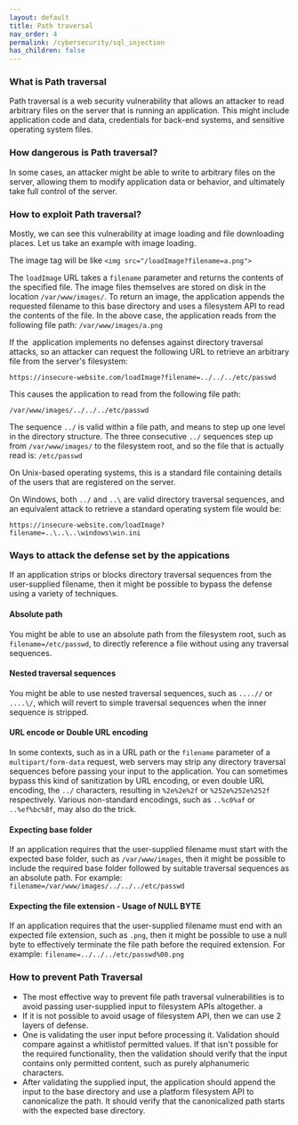 ```yaml
---
layout: default
title: Path traversal
nav_order: 4
permalink: /cybersecurity/sql_injection
has_children: false
---
```


### What is Path traversal

Path traversal is a web security vulnerability that allows an attacker to read arbitrary files on the server that is running an application. This might include application code and data, credentials for back-end systems, and sensitive operating system files. 

### How dangerous is Path traversal?

In some cases, an attacker might be able to write to arbitrary files on the server, allowing them to modify application data or behavior, and ultimately take full control of the server.

### How to exploit Path traversal?

Mostly, we can see this vulnerability at image loading and file downloading places. Let us take an example with image loading. 

The image tag will be like `<img src="/loadImage?filename=a.png">`

The `loadImage` URL takes a `filename` parameter and returns the contents of the specified file. The image files themselves are stored on disk in the location `/var/www/images/`. To return an image, the application appends the requested filename to this base directory and uses a filesystem API to read the contents of the file. In the above case, the application reads from the following file path: `/var/www/images/a.png`

If the  application implements no defenses against directory traversal attacks, so an attacker can request the following URL to retrieve an arbitrary file from the server's filesystem:

`https://insecure-website.com/loadImage?filename=../../../etc/passwd`

This causes the application to read from the following file path:

`/var/www/images/../../../etc/passwd`

The sequence `../` is valid within a file path, and means to step up one level in the directory structure. The three consecutive `../` sequences step up from `/var/www/images/` to the filesystem root, and so the file that is actually read is: `/etc/passwd`

On Unix-based operating systems, this is a standard file containing details of the users that are registered on the server.

On Windows, both `../` and `..\` are valid directory traversal sequences, and an equivalent attack to retrieve a standard operating system file would be:

`https://insecure-website.com/loadImage?filename=..\..\..\windows\win.ini`

### Ways to attack the defense set by the appications

If an application strips or blocks directory traversal sequences from the user-supplied filename, then it might be possible to bypass the defense using a variety of techniques.

#### Absolute path

You might be able to use an absolute path from the filesystem root, such as `filename=/etc/passwd`, to directly reference a file without using any traversal sequences.

#### Nested traversal sequences

You might be able to use nested traversal sequences, such as `....//` or `....\/`, which will revert to simple traversal sequences when the inner sequence is stripped.

#### URL encode or Double URL encoding

In some contexts, such as in a URL path or the `filename` parameter of a `multipart/form-data` request, web servers may strip any directory traversal sequences before passing your input to the application. You can sometimes bypass this kind of sanitization by URL encoding, or even double URL encoding, the `../` characters, resulting in `%2e%2e%2f` or `%252e%252e%252f` respectively. Various non-standard encodings, such as `..%c0%af` or `..%ef%bc%8f`, may also do the trick.

#### Expecting base folder

If an application requires that the user-supplied filename must start with the expected base folder, such as `/var/www/images`, then it might be possible to include the required base folder followed by suitable traversal sequences as an absolute path. For example: `filename=/var/www/images/../../../etc/passwd`

#### Expecting the file extension - Usage of NULL BYTE

If an application requires that the user-supplied filename must end with an expected file extension, such as `.png`, then it might be possible to use a null byte to effectively terminate the file path before the required extension. For example: `filename=../../../etc/passwd%00.png`

### How to prevent Path Traversal

*   The most effective way to prevent file path traversal vulnerabilities is to avoid passing user-supplied input to filesystem APIs altogether. a
*   If it is not possible to avoid usage of filesystem API, then we can use 2 layers of defense.
*   One is validating the user input before processing it. Validation should compare against a whitlistof permitted values. If that isn't possible for the required functionality, then the validation should verify that the input contains only permitted content, such as purely alphanumeric characters.
*   After validating the supplied input, the application should append the input to the base directory and use a platform filesystem API to canonicalize the path. It should verify that the canonicalized path starts with the expected base directory.